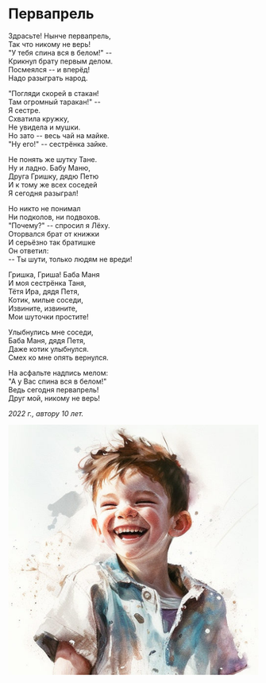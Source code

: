 # Первапрель

Здрасьте! Нынче первапрель,  
Так что никому не верь!  
"У тебя спина вся в белом!" --  
Крикнул брату первым делом.  
Посмеялся -- и вперёд!  
Надо разыграть народ.  

"Погляди скорей в стакан!  
Там огромный таракан!" --  
Я сестре.  
Схватила кружку,  
Не увидела и мушки.  
Но зато -- весь чай на майке.  
"Ну его!" -- сестрёнка зайке.

Не понять же шутку Тане.  
Ну и ладно. Бабу Маню,  
Друга Гришку, дядю Петю  
И к тому же всех соседей  
Я сегодня разыграл!

Но никто не понимал  
Ни подколов, ни подвохов.  
"Почему?" -- спросил я Лёху.  
Оторвался брат от книжки  
И серьёзно так братишке  
Он ответил:  
-- Ты шути, только людям не вреди!

Гришка, Гриша! Баба Маня  
И моя сестрёнка Таня,  
Тётя Ира, дядя Петя,  
Котик, милые соседи,  
Извините, извините,  
Мои шуточки простите!

Улыбнулись мне соседи,  
Баба Маня, дядя Петя,  
Даже котик улыбнулся.  
Смех ко мне опять вернулся.

На асфальте надпись мелом:  
"А у Вас спина вся в белом!"  
Ведь сегодня первапрель!  
Друг мой, никому не верь!  

*2022 г., автору 10 лет.*

![Первапрель](../images/april.jpg)
